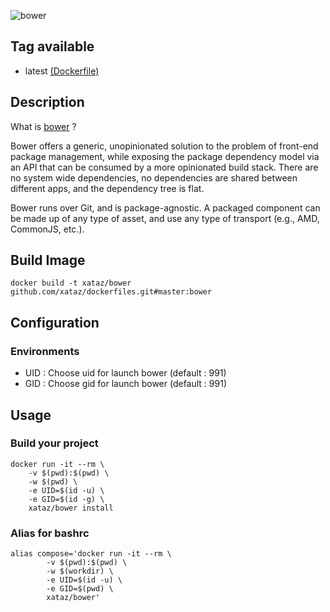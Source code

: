 ![bower](http://bower.io/img/bower-logo.svg)

## Tag available
* latest [(Dockerfile)](https://github.com/xataz/dockerfiles/tree/master/bower/Dockerfile)

## Description
What is [bower](http://bower.io/) ?

Bower offers a generic, unopinionated solution to the problem of front-end package management, while exposing the package dependency model via an API that can be consumed by a more opinionated build stack. There are no system wide dependencies, no dependencies are shared between different apps, and the dependency tree is flat.

Bower runs over Git, and is package-agnostic. A packaged component can be made up of any type of asset, and use any type of transport (e.g., AMD, CommonJS, etc.).

## Build Image

```shell
docker build -t xataz/bower github.com/xataz/dockerfiles.git#master:bower
```

## Configuration
### Environments
* UID : Choose uid for launch bower (default : 991)
* GID : Choose gid for launch bower (default : 991)

## Usage
### Build your project
```shell
docker run -it --rm \
    -v $(pwd):$(pwd) \
    -w $(pwd) \
    -e UID=$(id -u) \
    -e GID=$(id -g) \
    xataz/bower install
```

### Alias for bashrc
```shell
alias compose='docker run -it --rm \
        -v $(pwd):$(pwd) \
        -w $(workdir) \
        -e UID=$(id -u) \
        -e GID=$(pwd) \
        xataz/bower'
```
